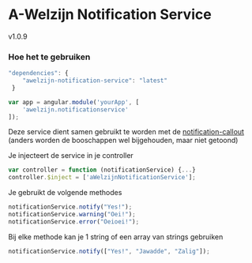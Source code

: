 # A-Welzijn Notification Service

v1.0.9

### Hoe het te gebruiken

```javascript
"dependencies": {
	"awelzijn-notification-service": "latest"
 }
```
```javascript
var app = angular.module('yourApp', [
	'awelzijn.notificationservice'
]);
```

Deze service dient samen gebruikt te worden met de [notification-callout](https://github.com/A-welzijn/notification-callout) (anders worden de booschappen wel bijgehouden, maar niet getoond)

Je injecteert de service in je controller
```javascript
var controller = function (notificationService) {...}
controller.$inject = ['aWelzijnNotificationService'];
```
Je gebruikt de volgende methodes
```javascript
notificationService.notify("Yes!");
notificationService.warning("Oei!");
notificationService.error("Oeioei!");
```
Bij elke methode kan je 1 string of een array van strings gebruiken
```javascript
notificationService.notify(["Yes!", "Jawadde", "Zalig"]);
```